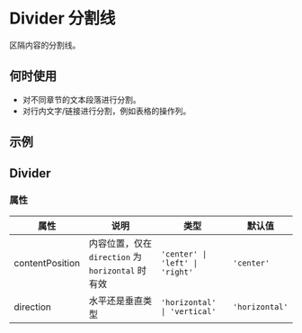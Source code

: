 # Divider 分割线

区隔内容的分割线。

## 何时使用

- 对不同章节的文本段落进行分割。
- 对行内文字/链接进行分割，例如表格的操作列。

## 示例

<code src="./demos/demo1.tsx"></code>

## Divider

### 属性

| 属性 | 说明 | 类型 | 默认值 |
| --- | --- | --- | --- |
| contentPosition | 内容位置，仅在 `direction` 为 `horizontal` 时有效 | `'center' \| 'left' \| 'right'` | `'center'` |
| direction | 水平还是垂直类型 | `'horizontal' \| 'vertical'` | `'horizontal'` |
